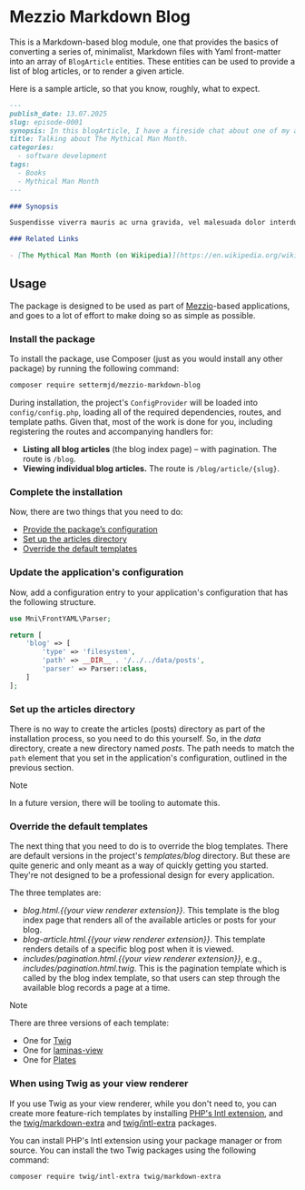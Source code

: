 <!-- markdownlint-disable MD013 -->
# Mezzio Markdown Blog

This is a Markdown-based blog module, one that provides the basics of converting a series of, minimalist, Markdown files with Yaml front-matter into an array of `BlogArticle` entities.
These entities can be used to provide a list of blog articles, or to render a given article.

Here is a sample article, so that you know, roughly, what to expect.

```markdown
---
publish_date: 13.07.2025
slug: episode-0001
synopsis: In this blogArticle, I have a fireside chat about one of my all-time favorite books, The Mythical Man Month.
title: Talking about The Mythical Man Month.
categories:
  - software development
tags:
  - Books
  - Mythical Man Month
---

### Synopsis

Suspendisse viverra mauris ac urna gravida, vel malesuada dolor interdum. Nullam ultrices urna erat, non venenatis turpis placerat eget. Etiam vitae magna non tortor congue volutpat. Integer ut ornare ante. Etiam hendrerit vehicula turpis, sit amet pulvinar nunc dictum eu. In tincidunt sollicitudin eros, quis ultrices turpis maximus ut. Ut eu erat eget magna congue ornare vel et tortor. Curabitur laoreet neque et ex aliquet tempus.

### Related Links

- [The Mythical Man Month (on Wikipedia)](https://en.wikipedia.org/wiki/The_Mythical_Man-Month)
```

## Usage

The package is designed to be used as part of [Mezzio][mezzio-url]-based applications, and goes to a lot of effort to make doing so as simple as possible.

### Install the package

To install the package, use Composer (just as you would install any other package) by running the following command:

```bash
composer require settermjd/mezzio-markdown-blog
```

During installation, the project's `ConfigProvider` will be loaded into `config/config.php`, loading all of the required dependencies, routes, and template paths.
Given that, most of the work is done for you, including registering the routes and accompanying handlers for:

- **Listing all blog articles** (the blog index page) – with pagination.
  The route is `/blog`.
- **Viewing individual blog articles.**
  The route is `/blog/article/{slug}`.

### Complete the installation

Now, there are two things that you need to do:

- [Provide the package’s configuration](#install-step-one)
- [Set up the articles directory](#install-step-two)
- [Override the default templates](#install-step-three)

<!-- markdownlint-disable MD033 -->
<a name="install-step-one"></a>
<!-- markdownlint-enable MD033 -->
### Update the application's configuration

Now, add a configuration entry to your application's configuration that has the following structure.

```php
use Mni\FrontYAML\Parser;

return [
    'blog' => [
        'type' => 'filesystem',
        'path' => __DIR__ . '/../../data/posts',
        'parser' => Parser::class,
    ]
];
```

<!-- markdownlint-disable MD033 -->
<a name="install-step-two"></a>
<!-- markdownlint-enable MD033 -->
### Set up the articles directory

There is no way to create the articles (posts) directory as part of the installation process, so you need to do this yourself.
So, in the _data_ directory, create a new directory named _posts_.
The path needs to match the `path` element that you set in the application's configuration, outlined in the previous section.

> [!NOTE]
> In a future version, there will be tooling to automate this.

<!-- markdownlint-disable MD033 -->
<a name="install-step-three"></a>
<!-- markdownlint-enable MD033 -->
### Override the default templates

The next thing that you need to do is to override the blog templates.
There are default versions in the project's _templates/blog_ directory.
But these are quite generic and only meant as a way of quickly getting you started.
They're not designed to be a professional design for every application.

The three templates are:

- _blog.html.{{your view renderer extension}}_.
  This template is the blog index page that renders all of the available articles or posts for your blog.
- _blog-article.html.{{your view renderer extension}}_.
  This template renders details of a specific blog post when it is viewed.
- _includes/pagination.html.{{your view renderer extension}}_, e.g., _includes/pagination.html.twig_.
  This is the pagination template which is called by the blog index template, so that users can step through the available blog records a page at a time.

> [!NOTE]
> There are three versions of each template:
>
> - One for [Twig][twig-url]
> - One for [laminas-view][laminas-view-url]
> - One for [Plates][plates-url]

### When using Twig as your view renderer

If you use Twig as your view renderer, while you don't need to, you can create more feature-rich templates by installing [PHP's Intl extension][php-intl-ext-url], and the [twig/markdown-extra][twig-markdown-extra-ext-url] and [twig/intl-extra][twig-intl-ext-url] packages.

You can install PHP's Intl extension using your package manager or from source.
You can install the two Twig packages using the following command:

```bash
composer require twig/intl-extra twig/markdown-extra
```

<!-- Document links -->
[laminas-view-url]: https://docs.laminas.dev/laminas-view/
[mezzio-url]: https://docs.mezzio.dev/mezzio/
[php-intl-ext-url]: https://www.php.net/manual/en/intro.intl.php
[plates-url]: https://platesphp.com/
[twig-intl-ext-url]: https://github.com/twigphp/intl-extra
[twig-markdown-extra-ext-url]: https://github.com/twigphp/markdown-extra
[twig-url]: https://twig.symfony.com/
<!-- markdownlint-enable MD013 -->